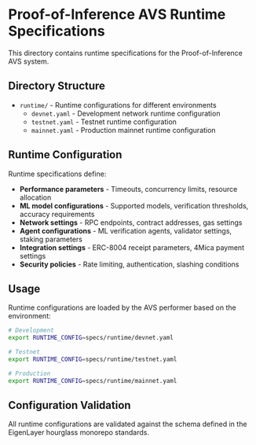 # Proof-of-Inference AVS Runtime Specifications

This directory contains runtime specifications for the Proof-of-Inference AVS system.

## Directory Structure

- `runtime/` - Runtime configurations for different environments
  - `devnet.yaml` - Development network runtime configuration
  - `testnet.yaml` - Testnet runtime configuration  
  - `mainnet.yaml` - Production mainnet runtime configuration

## Runtime Configuration

Runtime specifications define:

- **Performance parameters** - Timeouts, concurrency limits, resource allocation
- **ML model configurations** - Supported models, verification thresholds, accuracy requirements
- **Network settings** - RPC endpoints, contract addresses, gas settings
- **Agent configurations** - ML verification agents, validator settings, staking parameters
- **Integration settings** - ERC-8004 receipt parameters, 4Mica payment settings
- **Security policies** - Rate limiting, authentication, slashing conditions

## Usage

Runtime configurations are loaded by the AVS performer based on the environment:

```bash
# Development
export RUNTIME_CONFIG=specs/runtime/devnet.yaml

# Testnet
export RUNTIME_CONFIG=specs/runtime/testnet.yaml

# Production
export RUNTIME_CONFIG=specs/runtime/mainnet.yaml
```

## Configuration Validation

All runtime configurations are validated against the schema defined in the EigenLayer hourglass monorepo standards.